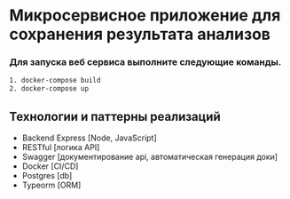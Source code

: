 # Микросервисное приложение для сохранения результата анализов
### Для запуска веб сервиса выполните следующие команды.

```sh
1. docker-compose build
2. docker-compose up
```
## Технологии и паттерны реализаций
-  Backend Express [Node, JavaScript]
-  RESTful [логика API]
-  Swagger  [документирование api, автоматическая генерация доки]
-  Docker [CI/CD]
-  Postgres [db]
-  Typeorm  [ORM] 